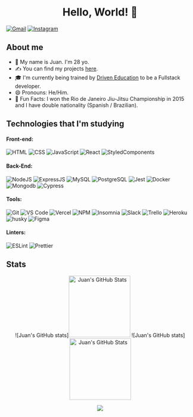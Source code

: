 
<h1 align="center">Hello, World! 👋 </h1>

[![Gmail](https://img.shields.io/badge/Gmail-D14836?style=for-the-badge&logo=gmail&logoColor=white)](mailto:juanvictoraa@gmail.com)
[![Instagram](https://img.shields.io/badge/Instagram-E4405F?style=for-the-badge&logo=instagram&logoColor=white)](https://www.instagram.com/abellasjuan/)

## About me

- 👋 My name is Juan. I'm 28 yo.
- ✍ You can find my projects [here](https://github.com/AbellasJuan?tab=repositories).
- 🎓 I'm currently being trained by [Driven Education](https://www.driven.com.br/) to be a Fullstack developer.
- 😄 Pronouns: He/Him.
- 🎉 Fun Facts: I won the Rio de Janeiro Jiu-Jitsu Championship in 2015 and I have double nationality (Spanish / Brazilian).

## Technologies that I'm studying

#### Front-end:

![HTML](https://img.shields.io/badge/HTML5-E34F26?style=flat-square&logo=html5&logoColor=white)
![CSS](https://img.shields.io/badge/CSS3-1572B6?style=flat-square&logo=css3&logoColor=white)
![JavaScript](https://img.shields.io/badge/JavaScript-F7DF1E?style=flat-square&logo=javascript&logoColor=black)
![React](https://img.shields.io/badge/React-20232A?style=flat-square&logo=react&logoColor=61DAFB)
![StyledComponents](https://img.shields.io/badge/Styled--Components-DB7093?style=flat-square&logo=styled-components&logoColor=white)

#### Back-End:

![NodeJS](https://img.shields.io/badge/Node.js-43853D?style=flat-square&logo=node.js&logoColor=white)
![ExpressJS](https://img.shields.io/badge/Express.js-404D59?style=flat-square&logo=express&logoColor=white)
![MySQL](https://img.shields.io/badge/MySQL-005C84?style=flat-square&logo=mysql&logoColor=white)
![PostgreSQL](https://img.shields.io/badge/PostgreSQL-316192?style=flat-square&logo=postgresql&logoColor=white)
![Jest](https://img.shields.io/badge/Jest-C21325?style=flat-square&logo=jest&logoColor=white)
![Docker](https://img.shields.io/badge/Docker-black?style=flat-square&logo=docker)
![Mongodb](https://img.shields.io/badge/MongoDB-4EA94B?style=flat-square&logo=mongodb&logoColor=white)
![Cypress](https://img.shields.io/badge/Cypress-17202C?style=flat-square&logo=cypress&logoColor=white)

#### Tools:

![Git](https://img.shields.io/badge/Git-F05032?style=flat-square&logo=git&logoColor=white)
![VS Code](https://img.shields.io/badge/Visual_Studio_Code-0078D4?style=flat-square&logo=visual%20studio%20code&logoColor=white)
![Vercel](https://img.shields.io/badge/Vercel-000000?style=flat-square&logo=vercel&logoColor=white)
![NPM](https://img.shields.io/badge/npm-CB3837?style=flat-square&logo=npm&logoColor=white)
![Insomnia](https://img.shields.io/badge/Insomnia-5849be?style=flat-square&logo=Insomnia&logoColor=white)
![Slack](https://img.shields.io/badge/Slack-4A154B?style=flat-square&logo=slack&logoColor=white)
![Trello](https://img.shields.io/badge/Trello-0079BF?style=flat-square&logo=trello&logoColor=white)
![Heroku](https://img.shields.io/badge/Heroku-430098?style=flat-square&logo=heroku&logoColor=white)
![husky](https://img.shields.io/badge/husky-b0b0d5?style=flat-square)
![Figma](https://img.shields.io/badge/Figma-F24E1E?style=flat-square&logo=figma&logoColor=white)

#### Linters:

![ESLint](https://img.shields.io/badge/ESLint-7c7ce9?style=flat-square&logo=ESLint)
![Prettier](https://img.shields.io/badge/prettier-1A2C34?style=flat-square&logo=prettier&logoColor=F7BA3E)

## Stats
<div style="display:inline;" align="center">
 
  ![Juan's GitHub stats]<img height="165em" alt="Juan's GitHub Stats" src="https://github-readme-stats.vercel.app/api?username=abellasjuan&theme=great-gatsby&show_icons=true&hide=issues"/>
  ![Juan's GitHub stats]<img height="165em" alt="Juan's GitHub Stats" src="https://github-readme-stats.vercel.app/api/top-langs/?username=abellasjuan&theme=great-gatsby&layout=compact"/>
 
</div>
    
 <p align="center"> 
   <img alingn="center" src="https://profile-counter.glitch.me/abellasjuan/count.svg" />
 </p>
